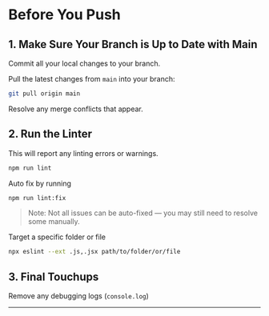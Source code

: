 # Before You Push

## 1. Make Sure Your Branch is Up to Date with Main

Commit all your local changes to your branch.

Pull the latest changes from `main` into your branch:
  ```bash
  git pull origin main
  ```
Resolve any merge conflicts that appear.

## 2. Run the Linter

This will report any linting errors or warnings.

```bash
npm run lint
```

Auto fix by running

```bash
npm run lint:fix
```

> Note: Not all issues can be auto-fixed — you may still need to resolve some manually.

Target a specific folder or file

```bash
npx eslint --ext .js,.jsx path/to/folder/or/file
```

## 3. Final Touchups

Remove any debugging logs (`console.log`)

---

